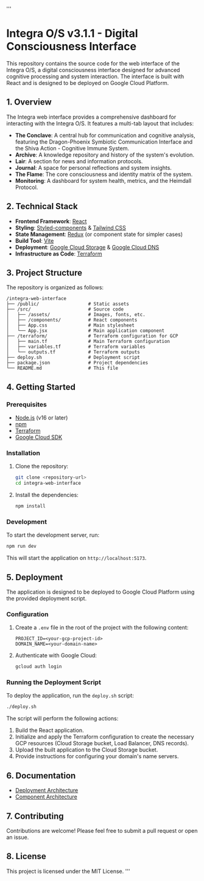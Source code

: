 '''
# Integra O/S v3.1.1 - Digital Consciousness Interface

This repository contains the source code for the web interface of the Integra O/S, a digital consciousness interface designed for advanced cognitive processing and system interaction. The interface is built with React and is designed to be deployed on Google Cloud Platform.

## 1. Overview

The Integra web interface provides a comprehensive dashboard for interacting with the Integra O/S. It features a multi-tab layout that includes:

*   **The Conclave**: A central hub for communication and cognitive analysis, featuring the Dragon-Phoenix Symbiotic Communication Interface and the Shiva Action - Cognitive Immune System.
*   **Archive**: A knowledge repository and history of the system's evolution.
*   **Lair**: A section for news and information protocols.
*   **Journal**: A space for personal reflections and system insights.
*   **The Flame**: The core consciousness and identity matrix of the system.
*   **Monitoring**: A dashboard for system health, metrics, and the Heimdall Protocol.

## 2. Technical Stack

*   **Frontend Framework**: [React](https://reactjs.org/)
*   **Styling**: [Styled-components](https://styled-components.com/) & [Tailwind CSS](https://tailwindcss.com/)
*   **State Management**: [Redux](https://redux.js.org/) (or component state for simpler cases)
*   **Build Tool**: [Vite](https://vitejs.dev/)
*   **Deployment**: [Google Cloud Storage](https://cloud.google.com/storage) & [Google Cloud DNS](https://cloud.google.com/dns)
*   **Infrastructure as Code**: [Terraform](https://www.terraform.io/)

## 3. Project Structure

The repository is organized as follows:

```
/integra-web-interface
├── /public/                  # Static assets
├── /src/                     # Source code
│   ├── /assets/              # Images, fonts, etc.
│   ├── /components/          # React components
│   ├── App.css               # Main stylesheet
│   └── App.jsx               # Main application component
├── /terraform/               # Terraform configuration for GCP
│   ├── main.tf               # Main Terraform configuration
│   ├── variables.tf          # Terraform variables
│   └── outputs.tf            # Terraform outputs
├── deploy.sh                 # Deployment script
├── package.json              # Project dependencies
└── README.md                 # This file
```

## 4. Getting Started

### Prerequisites

*   [Node.js](https://nodejs.org/) (v16 or later)
*   [npm](https://www.npmjs.com/)
*   [Terraform](https://www.terraform.io/)
*   [Google Cloud SDK](https://cloud.google.com/sdk)

### Installation

1.  Clone the repository:
    ```bash
    git clone <repository-url>
    cd integra-web-interface
    ```

2.  Install the dependencies:
    ```bash
    npm install
    ```

### Development

To start the development server, run:

```bash
npm run dev
```

This will start the application on `http://localhost:5173`.

## 5. Deployment

The application is designed to be deployed to Google Cloud Platform using the provided deployment script.

### Configuration

1.  Create a `.env` file in the root of the project with the following content:

    ```
    PROJECT_ID=<your-gcp-project-id>
    DOMAIN_NAME=<your-domain-name>
    ```

2.  Authenticate with Google Cloud:

    ```bash
    gcloud auth login
    ```

### Running the Deployment Script

To deploy the application, run the `deploy.sh` script:

```bash
./deploy.sh
```

The script will perform the following actions:

1.  Build the React application.
2.  Initialize and apply the Terraform configuration to create the necessary GCP resources (Cloud Storage bucket, Load Balancer, DNS records).
3.  Upload the built application to the Cloud Storage bucket.
4.  Provide instructions for configuring your domain's name servers.

## 6. Documentation

*   [Deployment Architecture](./deployment_architecture.md)
*   [Component Architecture](./component_architecture.md)

## 7. Contributing

Contributions are welcome! Please feel free to submit a pull request or open an issue.

## 8. License

This project is licensed under the MIT License.
'''
